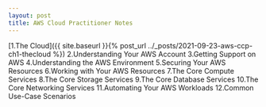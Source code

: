 ```yaml
---
layout: post
title: AWS Cloud Practitioner Notes
---
```


 [1.The Cloud]({{ site.baseurl }}{% post_url ../_posts/2021-09-23-aws-ccp-ch1-thecloud %})
 2.Understanding Your AWS Account
 3.Getting Support on AWS
 4.Understanding the AWS Environment
 5.Securing Your AWS Resources
 6.Working with Your AWS Resources
 7.The Core Compute Services
 8.The Core Storage Services
 9.The Core Database Services
 10.The Core Networking Services
 11.Automating Your AWS Workloads
 12.Common Use-Case Scenarios

